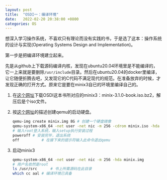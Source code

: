 ```yaml
---
layout: post
title:  "OSDI一：编译环境"
date:   2022-02-20 20:38:00 +0800
categories: OS
---
```


想深入学习操作系统，不喜欢只有理论而没有实践的书，于是选了这本：操作系统的设计与实现(Operating Systems Design and Implementation)。

第一步是把编译环境建立起来。

<!-- more -->

先是从github上下载源码编译内核，发现在ubuntu20.04环境里是不能编译的，它一上来就是要删除`/usr/include`目录。然后在ubuntu20.04的docker里编译，让它随便折腾去吧，又发现它的C代码不满足现代的规范。在准备放弃的时候，才发现正确的打开方式。原来它是要在minix3自已的环境里编译自己的。

1. 在[这个网址](https://wiki.minix3.org/doku.php?id=www:download:previousversions)下载OSDI这本书所对应的minix3：minix-3.1.0-book.iso.bz2，解压后是个iso文件。

2. 按[这个网址](https://wiki.minix3.org/doku.php?id=usersguide:runningonqemu)的描述创建qemu的启动硬盘。

   ```bash
   qemu-img create minix.img 8G	# 创建一个硬盘镜像
   qemu-system-x86_64 -net user -net nic -m 256 -cdrom minix.iso -hda minix.img -boot d	# 在qemu上执行安装过程
   # 输入root登入系统，输入setup执行安装过程
   poweroff	# 安装完毕，退出系统
   off			# 在接下来的提示符输入此命令退出qemu
   ```

3. 启动minix3

   ```bash
   qemu-system-x86_64 -net user -net nic -m 256 -hda minix.img
   # 用户名依然是root
   ls /usr/src		# 书上所需源码在此目录
   which cc aal	# 编译环境已具备
   ```

   

